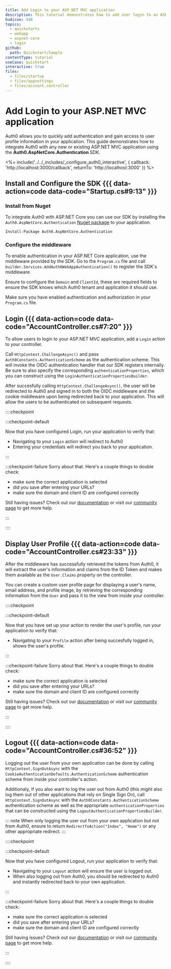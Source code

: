 ```yaml
---
title: Add Login to your ASP.NET MVC application
description: This tutorial demonstrates how to add user login to an ASP.NET Core application.
budicon: 448
topics:
  - quickstarts
  - webapp
  - aspnet-core
  - login
github:
  path: Quickstart/Sample
contentType: tutorial
useCase: quickstart
interactive: true
files:
  - files/startup
  - files/appsettings
  - files/account.controller
---
```


# Add Login to your ASP.NET MVC application

Auth0 allows you to quickly add authentication and gain access to user profile information in your application. This guide demonstrates how to integrate Auth0 with any new or existing ASP.NET MVC application using the **Auth0.AspNetCore.Authentication** SDK. 

<%= include('../../_includes/_configure_auth0_interactive', { 
  callback: 'http://localhost:3000/callback',
  returnTo: 'http://localhost:3000'
}) %>

## Install and Configure the SDK {{{ data-action=code data-code="Startup.cs#9:13" }}}

### Install from Nuget

To integrate Auth0 with ASP.NET Core you can use our SDK by installing the `Auth0.AspNetCore.Authentication` [Nuget package](https://www.nuget.org/packages/Auth0.AspNetCore.Authentication/) to your application.

```bash
Install-Package Auth0.AspNetCore.Authentication
```

### Configure the middleware

To enable authentication in your ASP.NET Core application, use the middleware provided by the SDK. Go to the `Program.cs` file and call `builder.Services.AddAuth0WebAppAuthentication()` to register the SDK's middleware.

Ensure to configure the `Domain` and `ClientId`, these are required fields to ensure the SDK knows which Auth0 tenant and application it should use.

Make sure you have enabled authentication and authorization in your `Program.cs` file.
## Login {{{ data-action=code data-code="AccountController.cs#7:20" }}}

To allow users to login to your ASP.NET MVC application, add a `Login` action to your controller.

Call `HttpContext.ChallengeAsync()` and pass `Auth0Constants.AuthenticationScheme` as the authentication scheme. This will invoke the OIDC authentication handler that our SDK registers internally. Be sure to also specify the corresponding `authenticationProperties`, which you can construct using the `LoginAuthenticationPropertiesBuilder`.

After succesfully calling `HttpContext.ChallengeAsync()`, the user will be redirected to Auth0 and signed in to both the OIDC middleware and the cookie middleware upon being redirected back to your application. This will allow the users to be authenticated on subsequent requests.

::::checkpoint

:::checkpoint-default

Now that you have configured Login, run your application to verify that:
* Navigating to your `Login` action will redirect to Auth0
* Entering your credentials will redirect you back to your application.

:::

:::checkpoint-failure
Sorry about that. Here's a couple things to double check:
* make sure the correct application is selected
* did you save after entering your URLs?
* make sure the domain and client ID are configured correctly

Still having issues? Check out our [documentation](https://auth0.com/docs) or visit our [community page](https://community.auth0.com) to get more help.

:::

::::

## Display User Profile {{{ data-action=code data-code="AccountController.cs#23:33" }}}

After the middleware has successfully retrieved the tokens from Auth0, it will extract the user's information and claims from the ID Token and makes them available as the `User.Claims` property on the controller.

You can create a custom user profile page for displaying a user's name, email address, and profile image, by retrieving the corresponding information from the `User` and pass it to the view from inside your controller.

::::checkpoint

:::checkpoint-default

Now that you have set up your action to render the user's profile, run your application to verify that:
* Navigating to your `Profile` action after being succesfully logged in, shows the user's profile.

:::

:::checkpoint-failure
Sorry about that. Here's a couple things to double check:
* make sure the correct application is selected
* did you save after entering your URLs?
* make sure the domain and client ID are configured correctly

Still having issues? Check out our [documentation](https://auth0.com/docs) or visit our [community page](https://community.auth0.com) to get more help.

:::

::::

## Logout {{{ data-action=code data-code="AccountController.cs#36:52" }}}

Logging out the user from your own application can be done by calling `HttpContext.SignOutAsync` with the `CookieAuthenticationDefaults.AuthenticationScheme` authentication scheme from inside your controller's action.

Additionaly, If you also want to log the user out from Auth0 (this *might* also log them out of other applications that rely on Single Sign On), call `HttpContext.SignOutAsync` with the `Auth0Constants.AuthenticationScheme` authentication scheme as well as the appropriate `authenticationProperties` that can be constructed using the `LogoutAuthenticationPropertiesBuilder`.

::: note
When only logging the user out from your own application but not from Auth0, ensure to return `RedirectToAction("Index", "Home")` or any other appropriate redirect.
:::

::::checkpoint

:::checkpoint-default

Now that you have configured Logout, run your application to verify that:
* Navigating to your `Logout` action will ensure the user is logged out.
* When also logging out from Auth0, you should be redirected to Auth0 and instantly redirected back to your own application.

:::

:::checkpoint-failure
Sorry about that. Here's a couple things to double check:
* make sure the correct application is selected
* did you save after entering your URLs?
* make sure the domain and client ID are configured correctly

Still having issues? Check out our [documentation](https://auth0.com/docs) or visit our [community page](https://community.auth0.com) to get more help.

:::

::::
